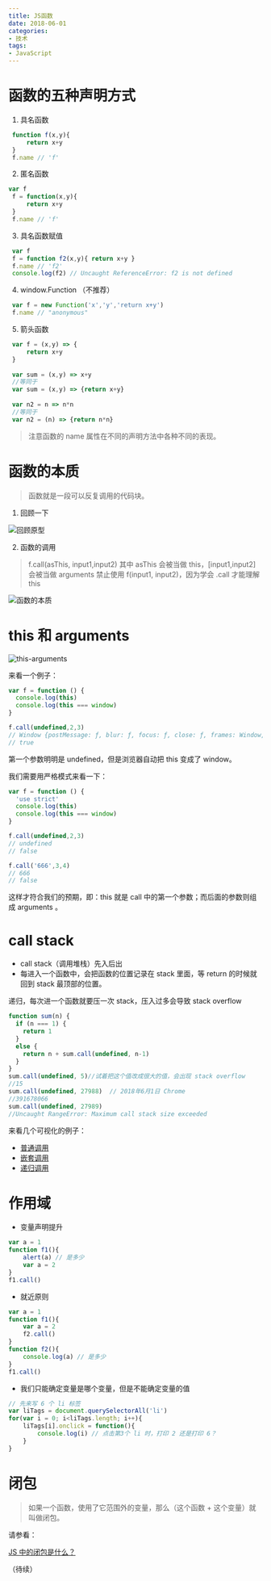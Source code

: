 ```yaml
---
title: JS函数
date: 2018-06-01
categories:
- 技术
tags: 
- JavaScript
---
```


# 函数的五种声明方式

1. 具名函数

```javascript
 function f(x,y){
     return x+y
 }
 f.name // 'f'
```

2. 匿名函数

```javascript
var f
 f = function(x,y){
     return x+y
 }
 f.name // 'f'
```

3. 具名函数赋值

```javascript
 var f
 f = function f2(x,y){ return x+y }
 f.name // 'f2'
 console.log(f2) // Uncaught ReferenceError: f2 is not defined
```

4. window.Function  （不推荐）

```javascript
 var f = new Function('x','y','return x+y')
 f.name // "anonymous"
```

5. 箭头函数

```javascript
 var f = (x,y) => {
     return x+y
 }
 
 var sum = (x,y) => x+y
 //等同于
 var sum = (x,y) => {return x+y}
  
 var n2 = n => n*n
 //等同于
 var n2 = (n) => {return n*n}
```



> 注意函数的 name 属性在不同的声明方法中各种不同的表现。



# 函数的本质

> 函数就是一段可以反复调用的代码块。

1. 回顾一下

![回顾原型](../imgs/回顾原型.jpg)



2. 函数的调用

>
>f.call(asThis, input1,input2)
>其中 asThis 会被当做 this，[input1,input2] 会被当做 arguments
>禁止使用 f(input1, input2)，因为学会 .call 才能理解 this
>

![函数的本质](../imgs/函数的本质.jpg)



# this 和 arguments

![this-arguments](../imgs/this-arguments.jpg)

来看一个例子：

```javascript
var f = function () {
  console.log(this)
  console.log(this === window)
}

f.call(undefined,2,3)
// Window {postMessage: ƒ, blur: ƒ, focus: ƒ, close: ƒ, frames: Window, …}
// true
```

第一个参数明明是 undefined，但是浏览器自动把 this 变成了 window。

我们需要用严格模式来看一下：

```javascript
var f = function () {
  'use strict'
  console.log(this)
  console.log(this === window)
}

f.call(undefined,2,3)
// undefined
// false

f.call('666',3,4)
// 666
// false
```

这样才符合我们的预期，即：this 就是 call 中的第一个参数；而后面的参数则组成 arguments 。




# call stack

* call stack（调用堆栈）先入后出
* 每进入一个函数中，会把函数的位置记录在 stack 里面，等 return 的时候就回到 stack 最顶部的位置。

递归，每次进一个函数就要压一次 stack，压入过多会导致 stack overflow

```javascript
function sum(n) {
  if (n === 1) {
    return 1
  }
  else {
    return n + sum.call(undefined, n-1)
  }
}
sum.call(undefined, 5)//试着把这个值改成很大的值，会出现 stack overflow
//15
sum.call(undefined, 27988)  // 2018年6月1日 Chrome
//391678066
sum.call(undefined, 27989)
//Uncaught RangeError: Maximum call stack size exceeded
```

来看几个可视化的例子：


- [普通调用](http://latentflip.com/loupe/?code=ZnVuY3Rpb24gYSgpewogICAgY29uc29sZS5sb2coJ2EnKQogIHJldHVybiAnYScgIAp9CgpmdW5jdGlvbiBiKCl7CiAgICBjb25zb2xlLmxvZygnYicpCiAgICByZXR1cm4gJ2InCn0KCmZ1bmN0aW9uIGMoKXsKICAgIGNvbnNvbGUubG9nKCdjJykKICAgIHJldHVybiAnYycKfQoKYS5jYWxsKCkKYi5jYWxsKCkKYy5jYWxsKCk%3D!!!)
- [嵌套调用](http://latentflip.com/loupe/?code=ZnVuY3Rpb24gYSgpewogICAgY29uc29sZS5sb2coJ2ExJykKICAgIGIuY2FsbCgpCiAgICBjb25zb2xlLmxvZygnYTInKQogIHJldHVybiAnYScgIAp9CmZ1bmN0aW9uIGIoKXsKICAgIGNvbnNvbGUubG9nKCdiMScpCiAgICBjLmNhbGwoKQogICAgY29uc29sZS5sb2coJ2IyJykKICAgIHJldHVybiAnYicKfQpmdW5jdGlvbiBjKCl7CiAgICBjb25zb2xlLmxvZygnYycpCiAgICByZXR1cm4gJ2MnCn0KYS5jYWxsKCkKY29uc29sZS5sb2coJ2VuZCcp!!!)
- [递归调用](http://latentflip.com/loupe/?code=ZnVuY3Rpb24gc3VtKG4pewogICAgaWYobj09MSl7CiAgICAgICAgcmV0dXJuIDEKICAgIH1lbHNlewogICAgICAgIHJldHVybiBuICsgc3VtLmNhbGwodW5kZWZpbmVkLCBuLTEpCiAgICB9Cn0KCnN1bS5jYWxsKHVuZGVmaW5lZCw1KQ%3D%3D!!!PGJ1dHRvbj5DbGljayBtZSE8L2J1dHRvbj4%3D)





# 作用域

* 变量声明提升

```javascript
var a = 1
function f1(){
    alert(a) // 是多少
    var a = 2
}
f1.call()
```



* 就近原则

```javascript
var a = 1
function f1(){
    var a = 2
    f2.call()
}
function f2(){
    console.log(a) // 是多少
}
f1.call()
```



* 我们只能确定变量是哪个变量，但是不能确定变量的值

```javascript
// 先来写 6 个 li 标签
var liTags = document.querySelectorAll('li')
for(var i = 0; i<liTags.length; i++){
    liTags[i].onclick = function(){
        console.log(i) // 点击第3个 li 时，打印 2 还是打印 6？
    }
}
```



# 闭包

> 如果一个函数，使用了它范围外的变量，那么（这个函数 + 这个变量）就叫做闭包。



请参看：

[JS 中的闭包是什么？](https://zhuanlan.zhihu.com/p/22486908)



（待续）